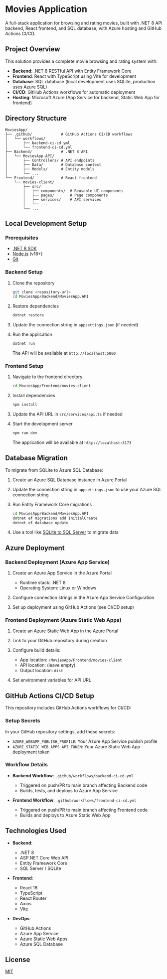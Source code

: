 # Movies Application

A full-stack application for browsing and rating movies, built with .NET 8 API backend, React frontend, and SQL database, with Azure hosting and GitHub Actions CI/CD.

## Project Overview

This solution provides a complete movie browsing and rating system with:

- **Backend**: .NET 8 RESTful API with Entity Framework Core
- **Frontend**: React with TypeScript using Vite for development
- **Database**: SQL database (local development uses SQLite, production uses Azure SQL)
- **CI/CD**: GitHub Actions workflows for automatic deployment
- **Hosting**: Microsoft Azure (App Service for backend, Static Web App for frontend)

## Directory Structure

```
MoviesApp/
├── .github/             # GitHub Actions CI/CD workflows
│   └── workflows/       
│       ├── backend-ci-cd.yml
│       └── frontend-ci-cd.yml
├── Backend/             # .NET 8 API
│   └── MoviesApp.API/
│       ├── Controllers/ # API endpoints
│       ├── Data/        # Database context
│       ├── Models/      # Entity models
│       └── ...
└── Frontend/            # React frontend
    └── movies-client/
        ├── src/
        │   ├── components/  # Reusable UI components
        │   ├── pages/       # Page components
        │   ├── services/    # API services
        │   └── ...
        └── ...
```

## Local Development Setup

### Prerequisites

- [.NET 8 SDK](https://dotnet.microsoft.com/download)
- [Node.js](https://nodejs.org/) (v18+)
- [Git](https://git-scm.com/)

### Backend Setup

1. Clone the repository
   ```bash
   git clone <repository-url>
   cd MoviesApp/Backend/MoviesApp.API
   ```

2. Restore dependencies
   ```bash
   dotnet restore
   ```

3. Update the connection string in `appsettings.json` (if needed)

4. Run the application
   ```bash
   dotnet run
   ```
   
   The API will be available at `http://localhost:5000`

### Frontend Setup

1. Navigate to the frontend directory
   ```bash
   cd MoviesApp/Frontend/movies-client
   ```

2. Install dependencies
   ```bash
   npm install
   ```

3. Update the API URL in `src/services/api.ts` if needed

4. Start the development server
   ```bash
   npm run dev
   ```
   
   The application will be available at `http://localhost:5173`

## Database Migration

To migrate from SQLite to Azure SQL Database:

1. Create an Azure SQL Database instance in Azure Portal

2. Update the connection string in `appsettings.json` to use your Azure SQL connection string

3. Run Entity Framework Core migrations
   ```bash
   cd MoviesApp/Backend/MoviesApp.API
   dotnet ef migrations add InitialCreate
   dotnet ef database update
   ```

4. Use a tool like [SQLite to SQL Server](https://github.com/ErikEJ/SqlCeToolbox) to migrate data

## Azure Deployment

### Backend Deployment (Azure App Service)

1. Create an Azure App Service in the Azure Portal
   - Runtime stack: .NET 8
   - Operating System: Linux or Windows

2. Configure connection strings in the Azure App Service Configuration

3. Set up deployment using GitHub Actions (see CI/CD setup)

### Frontend Deployment (Azure Static Web Apps)

1. Create an Azure Static Web App in the Azure Portal

2. Link to your GitHub repository during creation

3. Configure build details:
   - App location: `/MoviesApp/Frontend/movies-client`
   - API location: (leave empty)
   - Output location: `dist`

4. Set environment variables for API URL

## GitHub Actions CI/CD Setup

This repository includes GitHub Actions workflows for CI/CD:

### Setup Secrets

In your GitHub repository settings, add these secrets:

- `AZURE_WEBAPP_PUBLISH_PROFILE`: Your Azure App Service publish profile
- `AZURE_STATIC_WEB_APPS_API_TOKEN`: Your Azure Static Web App deployment token

### Workflow Details

- **Backend Workflow**: `.github/workflows/backend-ci-cd.yml`
  - Triggered on push/PR to main branch affecting Backend code
  - Builds, tests, and deploys to Azure App Service

- **Frontend Workflow**: `.github/workflows/frontend-ci-cd.yml`
  - Triggered on push/PR to main branch affecting Frontend code
  - Builds and deploys to Azure Static Web App

## Technologies Used

- **Backend**:
  - .NET 8
  - ASP.NET Core Web API
  - Entity Framework Core
  - SQL Server / SQLite

- **Frontend**:
  - React 18
  - TypeScript
  - React Router
  - Axios
  - Vite

- **DevOps**:
  - GitHub Actions
  - Azure App Service
  - Azure Static Web Apps
  - Azure SQL Database

## License

[MIT](LICENSE)
